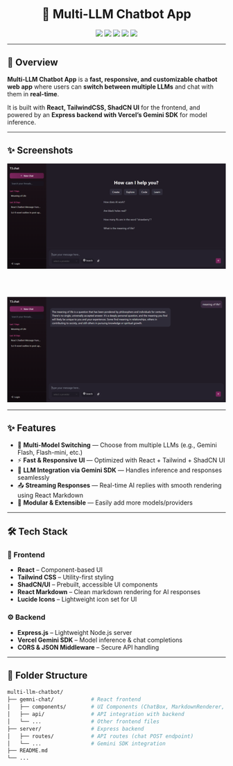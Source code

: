 <h1 align="center">🧠 Multi-LLM Chatbot App</h1>

<p align="center">
  <img src="https://img.shields.io/badge/REACT-61DAFB?style=flat-square&logo=react&logoColor=black" />
  <img src="https://img.shields.io/badge/TAILWINDCSS-38B2AC?style=flat-square&logo=tailwind-css&logoColor=white" />
  <img src="https://img.shields.io/badge/SHADCN_UI-9333EA?style=flat-square" />
  <img src="https://img.shields.io/badge/EXPRESS.JS-000000?style=flat-square&logo=express&logoColor=white" />
  <img src="https://img.shields.io/badge/VERCEL_GEMINI_SDK-4285F4?style=flat-square&logo=google&logoColor=white" />
</p>

---

## 🚀 Overview  
**Multi-LLM Chatbot App** is a **fast, responsive, and customizable chatbot web app** where users can **switch between multiple LLMs** and chat with them in **real-time**.  

It is built with **React, TailwindCSS, ShadCN UI** for the frontend, and powered by an **Express backend with Vercel’s Gemini SDK** for model inference.  

---

## ✨ Screenshots  

<div align="center">
  <img src="https://github.com/harsh09hh/chat_bot/blob/66ef795edd639ff1e5a01a5a7d1e680ae366fd6e/home.png" width="600" />
</div>

<br/><br/>

<div align="center">
  <img src="https://github.com/harsh09hh/chat_bot/blob/66ef795edd639ff1e5a01a5a7d1e680ae366fd6e/exg.png" width="600" />
</div>

---

## ✨ Features  
- 🔄 **Multi-Model Switching** — Choose from multiple LLMs (e.g., Gemini Flash, Flash-mini, etc.)  
- ⚡ **Fast & Responsive UI** — Optimized with React + Tailwind + ShadCN UI  
- 🧠 **LLM Integration via Gemini SDK** — Handles inference and responses seamlessly  
- 📤 **Streaming Responses** — Real-time AI replies with smooth rendering using React Markdown  
- 🧩 **Modular & Extensible** — Easily add more models/providers  

---

## 🛠️ Tech Stack  

### 🎨 Frontend  
- **React** – Component-based UI  
- **Tailwind CSS** – Utility-first styling  
- **ShadCN/UI** – Prebuilt, accessible UI components  
- **React Markdown** – Clean markdown rendering for AI responses  
- **Lucide Icons** – Lightweight icon set for UI  

### ⚙️ Backend  
- **Express.js** – Lightweight Node.js server  
- **Vercel Gemini SDK** – Model inference & chat completions  
- **CORS & JSON Middleware** – Secure API handling  

---

## 📂 Folder Structure  

```bash
multi-llm-chatbot/
├── gemni-chat/            # React frontend
│   ├── components/        # UI Components (ChatBox, MarkdownRenderer, etc.)
│   ├── api/               # API integration with backend
│   └── ...                # Other frontend files
├── server/                # Express backend
│   ├── routes/            # API routes (chat POST endpoint)
│   └── ...                # Gemini SDK integration
├── README.md
└── ...
